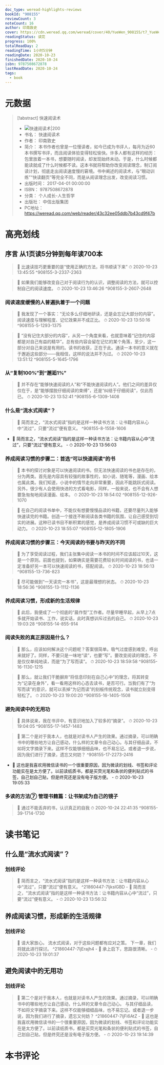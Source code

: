```yaml
---
doc_type: weread-highlights-reviews
bookId: "908155"
reviewCount: 3
noteCount: 16
author: 印南敦史
cover: https://cdn.weread.qq.com/weread/cover/40/YueWen_908155/t7_YueWen_908155.jpg
readingStatus: 读完
progress: 100%
totalReadDay: 2
readingTime: 1小时5分钟
readingDate: 2020-10-23
finishedDate: 2020-10-24
isbn: 9787508672878
lastReadDate: 2020-10-24
tags:
  - book
---
```

# 元数据
> [!abstract] 快速阅读术
> - ![ 快速阅读术|200](https://cdn.weread.qq.com/weread/cover/40/YueWen_908155/t7_YueWen_908155.jpg)
> - 书名： 快速阅读术
> - 作者： 印南敦史
> - 简介： 本书作者也曾是一位慢读者，如今已成为书评人，每月为近60本书撰写书评，而且阅读体验变得轻松愉快。许多人都有这样的经历：包里放着一本书，想要随时阅读，却发现始终未动。于是，什么时候都能读就成了什么时候都不读。这本书就将帮助你改变阅读理念，制订阅读计划，彻底走出阅读速度慢的窘境。书中阐述的阅读术，与“眼动训练”“快读翻页”等完全不同，而是从阅读理念出发，改变阅读习惯。
> - 出版时间： 2017-04-01 00:00:00
> - ISBN： 9787508672878
> - 分类： 个人成长-人生哲学
> - 出版社： 中信出版集团
> - PC地址：https://weread.qq.com/web/reader/43c32ee05ddb7b43cd9f47b

# 高亮划线

## 序言 从1页读5分钟到每年读700本

> 📌 比速读技巧更重要的是“使用正确的方法，将书顺读下来” 
> ⏱ 2020-10-23 13:45:55 ^908155-3-2337-2363

> 📌 如果我们能够改变自己对于阅读行为的认识，调整阅读的方法，就可以控制自己的阅读速度。 
> ⏱ 2020-10-23 13:46:26 ^908155-3-2607-2648

### 阅读速度缓慢的人普遍执着于一个问题

> 📌 我发现了一个事实：“无论多么仔细地研读，还是会忘记大部分的内容”。阅读速度与理解程度、记忆效果并不成正比。 
> ⏱ 2020-10-23 13:50:16 ^908155-5-1293-1375

> 📌 “没有记住大部分的内容”，从另一个角度来看，也就意味着“记住的内容都是对自己有益的精华”。总有些内容会留在记忆的某个角落，至少，这一部分对自己来说是有用的。读书的收获，正在于此。通读一本书的意义就在于邂逅这些部分——我相信，这样的说法并不为过。 
> ⏱ 2020-10-23 13:51:12 ^908155-5-1645-1796

### 从“复制100%”到“邂逅1%”

> 📌 并不存在“能够快速阅读的人”和“不能快速阅读的人”。他们之间的差异仅仅在于，是“能够摆脱仔细阅读的束缚”，还是“纠结于仔细阅读”，仅此而已。 
> ⏱ 2020-10-23 13:52:41 ^908155-6-1309-1408

### 什么是“流水式阅读”？

> 📌 简而言之，“流水式阅读”指的是这样一种读书方法：让书籍内容从心中“流过”，只要“流过”便有意义。 ^908155-8-1558-1606
- 💭 简而言之，“流水式阅读”指的是这样一种读书方法：让书籍内容从心中“流过”，只要“流过”便有意义。 - ⏱ 2020-10-23 13:56:03 

### 养成阅读习惯的步骤二：首选“可以快速阅读”的书

> 📌 本书的探讨对象是可以快速阅读的书。但无法快速阅读的书也是存在的，分为两类。首先是内容具有较强的故事性的，如小说、随笔等，漫画、绘本也属此类。我们知道，小说中的情节走向非常重要，因此不能跳跃式阅读。另外，很少有人会使用快进的方式看电影，同样，一般来说，也不会有人想要急匆匆地阅读漫画、绘本。 
> ⏱ 2020-10-23 18:54:02 ^908155-12-926-1070

> 📌 在自己的阅读书单中，不能仅有想要慢慢品读的书籍，还要尽量列入能够快速读完的书籍。创造一个接连不断阅读各类书籍的氛围，让自己感受到切实的进展。这种已读书目不断积累的感觉，是养成阅读习惯不可或缺的巨大动力。 
> ⏱ 2020-10-23 18:55:07 ^908155-12-1805-1906

### 养成阅读习惯的步骤三：今天阅读的书要与昨天的不同

> 📌 为了享受阅读过程，我们主张集中阅读一本书的时间不应该超过10天，这是一个原则。前面也提到，如果确实是需要花费较长时间阅读的书，也请一定准备好另一本可以快速阅读的书，搭配阅读。 
> ⏱ 2020-10-23 18:56:13 ^908155-13-736-823

> 📌 尽可能做到“一天读完一本书”，这是最理想的状态。 
> ⏱ 2020-10-23 18:56:36 ^908155-13-1112-1136

### 养成阅读习惯，形成新的生活规律

> 📌 此后，我便成了一个彻底的“晨作型”工作者。尽量早睡早起，从早上7点多就开始读书、工作，说实话，此时真想训斥过去的自己。 
> ⏱ 2020-10-23 19:03:28 ^908155-14-855-914

### 阅读失败的真正原因是什么？

> 📌 那么，应该如何解决这个问题呢？答案很简单。吸气过度感到难受，呼出来就好了。同样，不要只是一味地“读”，也要“写”。要改变阅读的理念，不是仅仅单纯地读，而是“为了写而读”。 
> ⏱ 2020-10-23 18:59:58 ^908155-16-1130-1215

> 📌 那么，就让我们干脆摒弃“将信息印刻在自己心中”的理念，将其转变为“记录在身外”，看一看用这样的心态去读书，是否可行。当我们有了“为写而读”的意识，就可以丢掉“为记而读”的刻板传统观念，读书就立刻变得轻松了。 
> ⏱ 2020-10-23 19:00:20 ^908155-16-1405-1508

### 避免阅读中的无用功

> 📌 具体说来，我在书评中，有意识地加入了较多的“摘录”。 
> ⏱ 2020-10-23 19:04:05 ^908155-17-1457-1483

> 📌 第二个是对于我本人，也就是对读书人产生的效果。通过摘录，可以明确书中的哪些地方让自己感动，什么样的文章令自己动心。与其仔细品读，不如将文字摘录下来。这样不仅能够细细品味，也不易忘记。或者退一步说，因为我们进行了摘录，遗忘又何妨？ ^908155-17-2273-2416
- 💭 这也是我喜欢用微信读书的一个很重要原因，因为微读的划线、书签和评论功能实在是太方便了。以前读纸质书，都是买荧光笔和条状的便利贴式的书签，自己划自己贴，但是终究还是没有电子版方便。 - ⏱ 2020-10-23 19:05:33 

### 多读的方法⑦ 管理书籍篇：让书架成为自己的镜子

> 📌 通过不能丢弃的书，认识真正的自我 
> ⏱ 2020-10-24 22:41:35 ^908155-39-1714-1730

# 读书笔记

## 什么是“流水式阅读”？

### 划线评论
> 📌 简而言之，“流水式阅读”指的是这样一种读书方法：让书籍内容从心中“流过”，只要“流过”便有意义。  ^21860447-7ljkslGBD
    - 💭 简而言之，“流水式阅读”指的是这样一种读书方法：让书籍内容从心中“流过”，只要“流过”便有意义。
    - ⏱ 2020-10-23 13:56:32
   
## 养成阅读习惯，形成新的生活规律

### 划线评论
> 📌 请大家放心。
流水式阅读，对于这些问题都有应对之策。
下一章，我们将就此进行探讨。  ^21860447-7ljErajh4
    - 💭 承上启下，思路很清晰。
    - ⏱ 2020-10-23 19:01:37
   
## 避免阅读中的无用功

### 划线评论
> 📌 第二个是对于我本人，也就是对读书人产生的效果。通过摘录，可以明确书中的哪些地方让自己感动，什么样的文章令自己动心。
与其仔细品读，不如将文字摘录下来。这样不仅能够细细品味，也不易忘记。或者退一步说，因为我们进行了摘录，遗忘又何妨？  ^21860447-7ljFi6AtZ
    - 💭 这也是我喜欢用微信读书的一个很重要原因，因为微读的划线、书签和评论功能实在是太方便了。以前读纸质书，都是买荧光笔和条状的便利贴式的书签，自己划自己贴，但是终究还是没有电子版方便。
    - ⏱ 2020-10-23 19:14:39
   
# 本书评论

